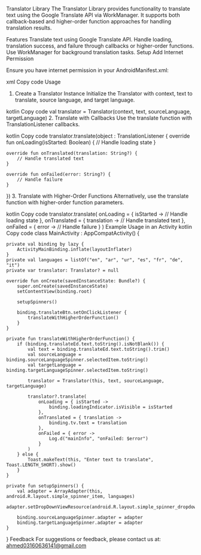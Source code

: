 Translator Library
The Translator Library provides functionality to translate text using the Google Translate API via WorkManager. 
It supports both callback-based and higher-order function approaches for handling translation results.

Features
Translate text using Google Translate API.
Handle loading, translation success, and failure through callbacks or higher-order functions.
Use WorkManager for background translation tasks.
Setup
Add Internet Permission

Ensure you have internet permission in your AndroidManifest.xml:

xml
Copy code
<uses-permission android:name="android.permission.INTERNET" />
Usage
1. Create a Translator Instance
   Initialize the Translator with context, text to translate, source language, and target language.

kotlin
Copy code
val translator = Translator(context, text, sourceLanguage, targetLanguage)
2. Translate with Callbacks
   Use the translate function with TranslationListener callbacks.

kotlin
Copy code
translator.translate(object : TranslationListener {
override fun onLoading(isStarted: Boolean) {
// Handle loading state
}

    override fun onTranslated(translation: String?) {
        // Handle translated text
    }

    override fun onFailed(error: String?) {
        // Handle failure
    }
})
3. Translate with Higher-Order Functions
   Alternatively, use the translate function with higher-order function parameters.

kotlin
Copy code
translator.translate(
onLoading = { isStarted ->
// Handle loading state
},
onTranslated = { translation ->
// Handle translated text
},
onFailed = { error ->
// Handle failure
}
)
Example Usage in an Activity
kotlin
Copy code
class MainActivity : AppCompatActivity() {

    private val binding by lazy {
        ActivityMainBinding.inflate(layoutInflater)
    }
    private val languages = listOf("en", "ar", "ur", "es", "fr", "de", "it")
    private var translator: Translator? = null

    override fun onCreate(savedInstanceState: Bundle?) {
        super.onCreate(savedInstanceState)
        setContentView(binding.root)

        setupSpinners()

        binding.translateBtn.setOnClickListener {
            translateWithHigherOrderFunction()
        }
    }

    private fun translateWithHigherOrderFunction() {
        if (binding.translateEd.text.toString().isNotBlank()) {
            val text = binding.translateEd.text.toString().trim()
            val sourceLanguage = binding.sourceLanguageSpinner.selectedItem.toString()
            val targetLanguage = binding.targetLanguageSpinner.selectedItem.toString()

            translator = Translator(this, text, sourceLanguage, targetLanguage)

            translator?.translate(
                onLoading = { isStarted ->
                    binding.loadingIndicator.isVisible = isStarted
                },
                onTranslated = { translation ->
                    binding.tv.text = translation
                },
                onFailed = { error ->
                    Log.d("mainInfo", "onFailed: $error")
                }
            )
        } else {
            Toast.makeText(this, "Enter text to translate", Toast.LENGTH_SHORT).show()
        }
    }

    private fun setupSpinners() {
        val adapter = ArrayAdapter(this, android.R.layout.simple_spinner_item, languages)
        adapter.setDropDownViewResource(android.R.layout.simple_spinner_dropdown_item)

        binding.sourceLanguageSpinner.adapter = adapter
        binding.targetLanguageSpinner.adapter = adapter
    }
}
Feedback
For suggestions or feedback, please contact us at: ahmed03160636141@gmail.com

